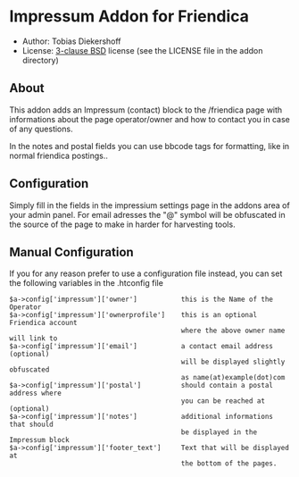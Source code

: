 Impressum Addon for Friendica
==============================

* Author: Tobias Diekershoff
* License: [3-clause BSD](http://opensource.org/licenses/BSD-3-Clause) license
  (see the LICENSE file in the addon directory)

About
-----
This addon adds an Impressum (contact) block to the /friendica page with 
informations about the page operator/owner and how to contact you in case of
any questions.

In the notes and postal fields you can use bbcode tags for formatting, like in
normal friendica postings..

Configuration
-------------
Simply fill in the fields in the impressium settings page in the addons 
area of your admin panel. For email adresses the "@" symbol will be obfuscated
in the source of the page to make in harder for harvesting tools.

Manual Configuration
--------------------
If you for any reason prefer to use a configuration file instead, you can set the following variables in the .htconfig file

	$a->config['impressum']['owner']           this is the Name of the Operator
 	$a->config['impressum']['ownerprofile']    this is an optional Friendica account
 	                                           where the above owner name will link to
	$a->config['impressum']['email']           a contact email address (optional)
	                                           will be displayed slightly obfuscated
	                                           as name(at)example(dot)com
	$a->config['impressum']['postal']          should contain a postal address where
	                                           you can be reached at (optional)
	$a->config['impressum']['notes']           additional informations that should
	                                           be displayed in the Impressum block
	$a->config['impressum']['footer_text']     Text that will be displayed at
	                                           the bottom of the pages.
